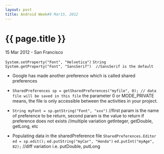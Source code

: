 ```yaml
---
layout: post
title: Android Week#9 Mar15, 2012
---
```


{{ page.title }}
================

<p class="meta">15 Mar 2012 - San Francisco</p>

`System.setProperty("Font", "Helvetica")`
`String System.getProperty("Font", "SansSerif")  //SansSerif is the default`

* Google has made another preference which is called shared preferences
* `SharedPreferences sp = getSharedPreferences("myfile", 0); // data file will be saved in this file` the parameter 0 or MODE_PRIVATE means, the file is only accessible between the activities in your project.

* `String myFont = sp.getString("Font", "xxx")` 
//first param is the name of preference to be return, second param is the value to return if preference does not exists
//multiple variation getInteger, getDouble, getLong, etc

* Populating data in the sharedPreference file
`SharedPreferences.Editor ed = sp.edit();`
`ed.putString("myCar", "Honda")`
`ed.putInt("myAge", 82);`
//diff variation i.e. putDouble, putLong